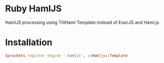 # Ruby HamlJS

HamlJS processing using TiltHaml Template instead of ExecJS and Haml.js


# Installation

```ruby
Sprockets.register_engine '.hamljs', ::Hamljs::Template
```